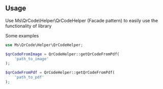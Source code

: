 ## Usage

Use Ms\QrCode\Helper\QrCodeHelper (Facade pattern) to easily use the functionality of library

Some examples

```php
use Ms\QrCode\Helper\QrCodeHelper;

$qrCodeFromImage = QrCodeHelper::getQrCodeFromPdf(
    'path_to_image'
);

$qrCodeFromPdf = QrCodeHelper::getQrCodeFromPdf(
    'path_to_pdf'
);
```
